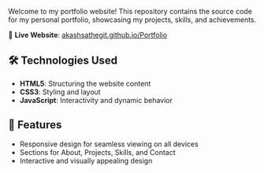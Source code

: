 
Welcome to my portfolio website! This repository contains the source code for my personal portfolio, showcasing my projects, skills, and achievements.

🔗 **Live Website**: [akashsathegit.github.io/Portfolio](https://akashsathegit.github.io/Portfolio/)


## 🛠️ Technologies Used
- **HTML5**: Structuring the website content
- **CSS3**: Styling and layout
- **JavaScript**: Interactivity and dynamic behavior


## 🚀 Features
- Responsive design for seamless viewing on all devices
- Sections for About, Projects, Skills, and Contact
- Interactive and visually appealing design

